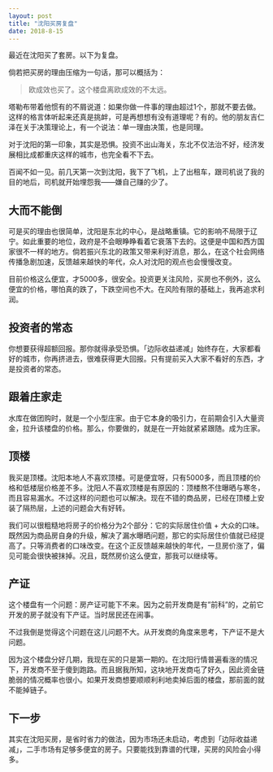 ```yaml
---
layout: post
title: "沈阳买房复盘"
date: 2018-8-15
---
```



最近在沈阳买了套房。以下为复盘。

倘若把买房的理由压缩为一句话，那可以概括为：
> 欧成效也买了。这个楼盘离欧成效的不太远。

塔勒布带着他惯有的不屑说道：如果你做一件事的理由超过1个，那就不要去做。这样的格言体听起来还真是挑衅，可是再想想有没有道理呢？有的。他的朋友吉仁泽在关于决策理论上，有一个说法：单一理由决策，也是同理。

对于沈阳的第一印象，其实是恐惧。投资不出山海关，东北不仅法治不好，经济发展相比成都重庆这样的城市，也完全看不下去。

百闻不如一见。前几天第一次到沈阳，我下了飞机，上了出租车，跟司机说了我的目的地后，司机就开始埋怨我——嫌自己赚的少了。

## 大而不能倒
可是买的理由也很简单，沈阳是东北的中心，是战略重镇。它的影响不局限于辽宁。如此重要的地位，政府是不会眼睁睁看着它衰落下去的。这便是中国和西方国家很不一样的地方。倘若振兴东北的政策又带来利好消息，那么，在这个社会网络传播急剧加速，反馈越来越快的年代，众人对沈阳的观点也会慢慢改变。

目前价格这么便宜，才5000多，很安全。投资更关注风险，买房也不例外，这么便宜的价格，哪怕真的跌了，下跌空间也不大。在风险有限的基础上，我再追求利润。

## 投资者的常态
你想要获得超额回报。那你就得承受恐惧。「边际收益递减」始终存在，大家都看好的城市，你再挤进去，很难获得更大回报。只有提前买入大家不看好的东西，才是投资者的常态。


## 跟着庄家走
水库在做团购时，就是一个小型庄家。由于它本身的吸引力，在前期会引入大量资金，拉升该楼盘的价格。那么，你要做的，就是在一开始就紧紧跟随。成为庄家。


## 顶楼
我买是顶楼。沈阳本地人不喜欢顶楼。可是便宜呀，只有5000多，而且顶楼的价格和低楼层价格差不多。沈阳人不喜欢顶楼是有原因的：顶楼熬不住曝晒与寒冬，而且容易漏水。不过这样的问题也可以解决。现在不错的商品房，已经在顶楼上安装了隔热层，上述的问题会大有好转。

我们可以很粗糙地将房子的价格分为2个部分：它的实际居住价值 + 大众的口味。既然因为商品房自身的升级，解决了漏水曝晒问题，那它的实际居住价值就已经提高了。只等消费者的口味改变。在这个正反馈越来越快的年代，一旦房价涨了，偏见可能会很快被抹掉。况且，既然房价这么便宜，那我可以继续等。


## 产证
这个楼盘有一个问题：房产证可能下不来。因为之前开发商是有”前科”的，之前它开发的房子就没有下产证。当时居民还在闹事。

不过我倒是觉得这个问题在这儿问题不大。从开发商的角度来思考，下产证不是大问题。

因为这个楼盘分好几期，我现在买的只是第一期的。在沈阳行情普遍看涨的情况下，开发商不至于傻到跑路。而且据我所知，这块地开发商屯了好久，因此资金链脆弱的情况概率也很小。如果开发商想要顺顺利利地卖掉后面的楼盘，那前面的就不能掉链子。


## 下一步
其实在沈阳买房，是省时省力的做法，因为市场还未启动，考虑到「边际收益递减」，二手市场有足够多便宜的房子。只要能找到靠谱的代理，买房的风险会小得多。